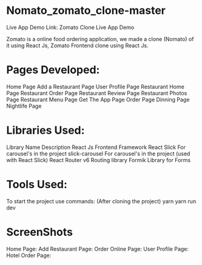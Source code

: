 # Nomato_zomato_clone-master

Live App Demo Link: Zomato Clone Live App Demo

Zomato is a online food ordering application, we made a clone (Nomato) of it using React Js, Zomato Frontend clone using React Js.

# Pages Developed:
Home Page
Add a Restaurant Page
User Profile Page
Restaurant Home Page
Restaurant Order Page
Restaurant Review Page
Restaurant Photos Page
Restaurant Menu Page
Get The App Page
Order Page
Dinning Page
Nightlife Page

# Libraries Used:
Library Name	Description
React Js	Frontend Framework
React Slick	For carousel's in the project
slick-carousel	For carousel's in the project (used with React Slick)
React Router v6	Routing library
Formik	Library for Forms

# Tools Used:
To start the project use commands: (After cloning the project)
yarn
yarn run dev

# ScreenShots
Home Page:
Add Restaurant Page:
Order Online Page:
User Profile Page:
Hotel Order Page:
